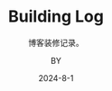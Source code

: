 ---
layout:     post
title:      Building Log
subtitle:   博客装修记录。
date:       2024-8-1
author:     BY
header-img: img/post-bg-universe.jpg
catalog: true
tags:
    - Blog
---